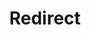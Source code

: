 ﻿---
layout: src/layouts/Redirect.astro
title: Redirect
redirect: /docs/tenants/guides
pubDate:  2023-01-01
navSearch: false
navSitemap: false
navMenu: false
---
